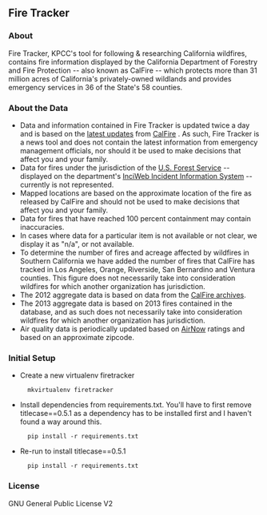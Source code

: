 ## Fire Tracker

### About

Fire Tracker, KPCC's tool for following & researching California wildfires, contains fire information displayed by the California Department of Forestry and Fire Protection -- also known as CalFire -- which protects more than 31 million acres of California's privately-owned wildlands and provides emergency services in 36 of the State's 58 counties.

### About the Data

* Data and information contained in Fire Tracker is updated twice a day and is based on the [latest updates](http://cdfdata.fire.ca.gov/incidents/incidents_current) from [CalFire](http://www.calfire.ca.gov/)
. As such, Fire Tracker is a news tool and does not contain the latest information from emergency management officials, nor should it be used to make decisions that affect you and your family.
* Data for fires under the jurisdiction of the [U.S. Forest Service](http://www.fs.fed.us/) -- displayed on the department's [InciWeb Incident Information System](http://www.inciweb.org/incident/3307/) -- currently is not represented.
* Mapped locations are based on the approximate location of the fire as released by CalFire and should not be used to make decisions that affect you and your family.
* Data for fires that have reached 100 percent containment may contain inaccuracies.
* In cases where data for a particular item is not available or not clear, we display it as "n/a", or not available.
* To determine the number of fires and acreage affected by wildfires in Southern California we have added the number of fires that CalFire has tracked in Los Angeles, Orange, Riverside, San Bernardino and Ventura counties. This figure does not necessarily take into consideration wildfires for which another organization has jurisdiction.
* The 2012 aggregate data is based on data from the [CalFire archives](http://cdfdata.fire.ca.gov/incidents/incidents_archived).
* The 2013 aggregate data is based on 2013 fires contained in the database, and as such does not necessarily take into consideration wildfires for which another organization has jurisdiction.
* Air quality data is periodically updated based on [AirNow](http://airnow.gov/) ratings and based on an approximate zipcode.

### Initial Setup

* Create a new virtualenv firetracker

        mkvirtualenv firetracker

* Install dependencies from requirements.txt. You'll have to first remove titlecase==0.5.1 as a dependency has to be installed first and I haven't found a way around this.

        pip install -r requirements.txt

* Re-run to install titlecase==0.5.1

        pip install -r requirements.txt

### License

GNU General Public License V2
